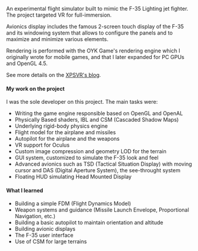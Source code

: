 An experimental flight simulator built to mimic the F-35
Lighting jet fighter. The project targeted VR for full-immersion.

Avionics display includes the famous 2-screen touch display of the F-35
and its windowing system that allows to configure the panels and to
maximize and minimize various elements.

Rendering is performed with the OYK Game's rendering engine which I
originally wrote for mobile games, and that I later expanded for PC GPUs
and OpenGL 4.5.

See more details on the [XPSVR's blog](https://xpsvr.com/tag/flightsim).

#### My work on the project

I was the sole developer on this project. The main tasks were:

- Writing the game engine responsible based on OpenGL and OpenAL
- Physically Based shaders, IBL and CSM (Cascaded Shadow Maps)
- Underlying rigid-body physics engine
- Flight model for the airplane and missiles
- Autopilot for the airplane and the weapons
- VR support for Oculus
- Custom image compression and geometry LOD for the terrain
- GUI system, customized to simulate the F-35 look and feel
- Advanced avionics such as TSD (Tactical Situation Display) with moving
cursor and DAS (Digital Aperture System), the see-throught system
- Floating HUD simulating Head Mounted Display

#### What I learned

- Building a simple FDM (Flight Dynamics Model)
- Weapon systems and guidance (Missile Launch Envelope, Proportional
Navigation, etc.)
- Building a basic autopilot to maintain orientation and altitude
- Building avionic displays
- The F-35 user interface
- Use of CSM for large terrains


